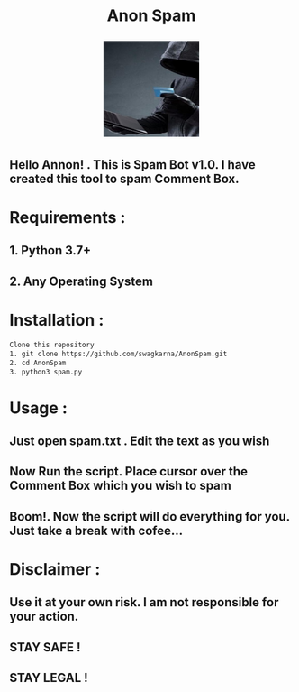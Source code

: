 <h1 align="center" ">Anon Spam
                    
<p align="center">
<img src ="img.jpg" width="170" height="170" >                                          
</p>

## Hello Annon! . This is Spam Bot v1.0. I have created this tool to spam  Comment Box.

# Requirements :
## 1. Python 3.7+
## 2. Any Operating System

# Installation :
``` 
Clone this repository
1. git clone https://github.com/swagkarna/AnonSpam.git
2. cd AnonSpam
3. python3 spam.py
```
# Usage :
## Just open spam.txt . Edit the text as you wish 
## Now Run the script. Place cursor over the Comment Box which you wish to spam
## Boom!. Now the script will do everything for you. Just take a break with cofee...

# Disclaimer :
## Use it at your own risk. I am not responsible for your action.
## STAY SAFE !
## STAY LEGAL !

 
 


                   
